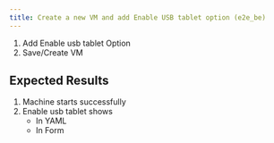 ```yaml
---
title: Create a new VM and add Enable USB tablet option	(e2e_be)
---
```

1. Add Enable usb tablet Option
1. Save/Create VM

## Expected Results
1. Machine starts successfully
1. Enable usb tablet shows
    - In YAML
    - In Form
